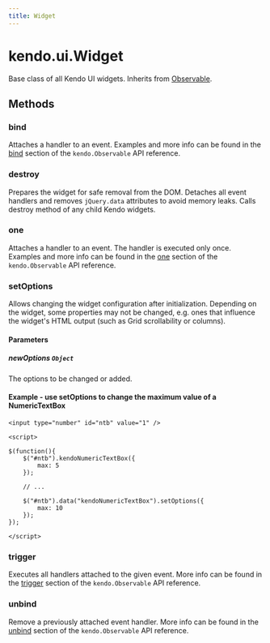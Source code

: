 ```yaml
---
title: Widget
---
```


# kendo.ui.Widget

Base class of all Kendo UI widgets. Inherits from [Observable](/api/javascript/observable).

## Methods

### bind

Attaches a handler to an event. Examples and more info can be found in the [bind](/api/javascript/observable#bind) section of the `kendo.Observable` API reference.

### destroy

Prepares the widget for safe removal from the DOM. Detaches all event handlers and removes `jQuery.data` attributes to avoid memory leaks. Calls destroy method of any child Kendo widgets.

### one

Attaches a handler to an event. The handler is executed only once. Examples and more info can be found in the [one](/api/javascript/observable#methods-one) section of the
`kendo.Observable` API reference.

### setOptions

Allows changing the widget configuration after initialization. Depending on the widget, some properties may not be changed, e.g. ones that influence the widget's HTML output (such as Grid scrollability or columns).

#### Parameters

##### newOptions `Object`

The options to be changed or added.

#### Example - use setOptions to change the maximum value of a NumericTextBox

    <input type="number" id="ntb" value="1" />
    
    <script>
    
    $(function(){
        $("#ntb").kendoNumericTextBox({
            max: 5
        });
        
        // ...

        $("#ntb").data("kendoNumericTextBox").setOptions({
            max: 10
        });
    });
    
    </script>

### trigger

Executes all handlers attached to the given event. More info can be found in the [trigger](/api/javascript/observable#methods-trigger) section of the
`kendo.Observable` API reference.

### unbind

Remove a previously attached event handler. More info can be found in the [unbind](/api/javascript/observable#methods-unbind) section of the
`kendo.Observable` API reference.

